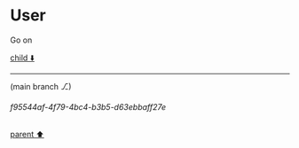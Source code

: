 # User

Go on 

[child ⬇️](#f95544af-4f79-4bc4-b3b5-d63ebbaff27e)

---

(main branch ⎇)
###### f95544af-4f79-4bc4-b3b5-d63ebbaff27e
[parent ⬆️](#aaa2984d-4402-44f6-9e18-80341c4ad3b4)
